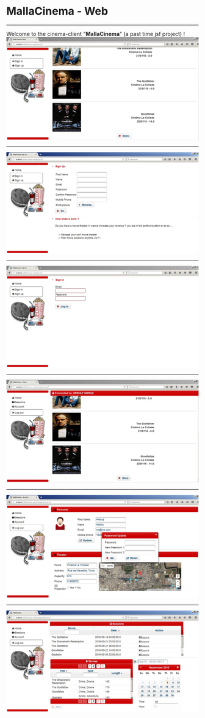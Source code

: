 # MallaCinema - Web 

***

Welcome to the cinema-client "**MallaCinema**" (a past time jsf project) !
![](https://github.com/senjoux/cinema-web/blob/master/MallaCinema%20Screen-shots/Public%20Home.JPG)

***

![](https://github.com/senjoux/cinema-web/blob/master/MallaCinema%20Screen-shots/Sign%20Up.JPG)

***
![](https://github.com/senjoux/cinema-web/blob/master/MallaCinema%20Screen-shots/Sign%20In.JPG)

***
![](https://github.com/senjoux/cinema-web/blob/master/MallaCinema%20Screen-shots/Manager%20Home.JPG)

***
![](https://github.com/senjoux/cinema-web/blob/master/MallaCinema%20Screen-shots/Manager%20Account.JPG)

***
![](https://github.com/senjoux/cinema-web/blob/master/MallaCinema%20Screen-shots/Movie%20Theater%20Sessions.JPG)
